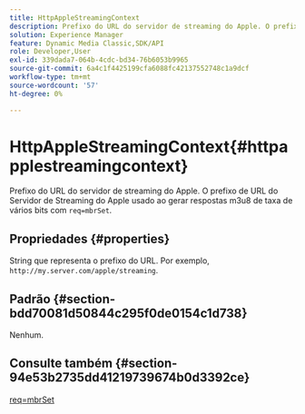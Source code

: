 ```yaml
---
title: HttpAppleStreamingContext
description: Prefixo do URL do servidor de streaming do Apple. O prefixo de URL do servidor de streaming do Apple usado ao gerar respostas m3u8 de taxa de vários bits com req=mbrSet.
solution: Experience Manager
feature: Dynamic Media Classic,SDK/API
role: Developer,User
exl-id: 339dada7-064b-4cdc-bd34-76b6053b9965
source-git-commit: 6a4c1f4425199cfa6088fc42137552748c1a9dcf
workflow-type: tm+mt
source-wordcount: '57'
ht-degree: 0%

---
```


# HttpAppleStreamingContext{#httpapplestreamingcontext}

Prefixo do URL do servidor de streaming do Apple. O prefixo de URL do Servidor de Streaming do Apple usado ao gerar respostas m3u8 de taxa de vários bits com `req=mbrSet`.

## Propriedades {#properties}

String que representa o prefixo do URL. Por exemplo, `http://my.server.com/apple/streaming`.

## Padrão {#section-bdd70081d50844c295f0de0154c1d738}

Nenhum.

## Consulte também {#section-94e53b2735dd41219739674b0d3392ce}

[req=mbrSet](../../../../../is-api/http-ref/image-serving-api-ref/c-http-protocol-reference/c-command-reference/r-req/r-mbrset.md#reference-603d75babde74508a878c27bd4cced73)
